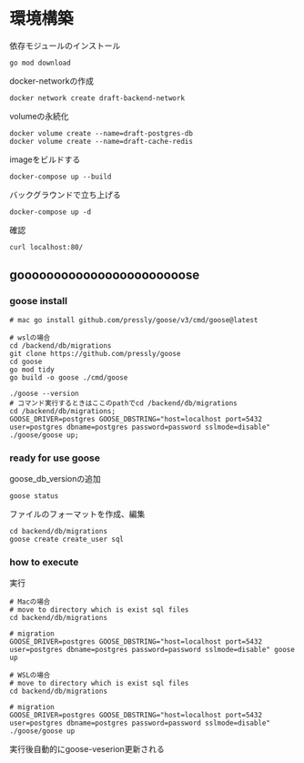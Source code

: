 # 環境構築

依存モジュールのインストール

```
go mod download
```

docker-networkの作成

```
docker network create draft-backend-network
```

volumeの永続化

```
docker volume create --name=draft-postgres-db
docker volume create --name=draft-cache-redis
```

imageをビルドする

```
docker-compose up --build
```

バックグラウンドで立ち上げる

```
docker-compose up -d
```

確認

```
curl localhost:80/
```

## gooooooooooooooooooooooose

### goose install

```
# mac go install github.com/pressly/goose/v3/cmd/goose@latest

```

```
# wslの場合
cd /backend/db/migrations
git clone https://github.com/pressly/goose
cd goose
go mod tidy
go build -o goose ./cmd/goose

./goose --version
# コマンド実行するときはここのpathでcd /backend/db/migrations
cd /backend/db/migrations;
GOOSE_DRIVER=postgres GOOSE_DBSTRING="host=localhost port=5432 user=postgres dbname=postgres password=password sslmode=disable" ./goose/goose up;
```

### ready for use goose

goose_db_versionの追加

```
goose status
```

ファイルのフォーマットを作成、編集

```
cd backend/db/migrations
goose create create_user sql
```

### how to execute

実行

```
# Macの場合
# move to directory which is exist sql files
cd backend/db/migrations

# migration
GOOSE_DRIVER=postgres GOOSE_DBSTRING="host=localhost port=5432 user=postgres dbname=postgres password=password sslmode=disable" goose up
```

```
# WSLの場合
# move to directory which is exist sql files
cd backend/db/migrations

# migration
GOOSE_DRIVER=postgres GOOSE_DBSTRING="host=localhost port=5432 user=postgres dbname=postgres password=password sslmode=disable" ./goose/goose up
```

実行後自動的にgoose-veserion更新される